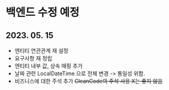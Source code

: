 # 백엔드 수정 예정
## 2023. 05. 15
- 엔티티 연관관계 재 설정
- 요구사항 재 정립
- 엔티티 내부 값, 상속 매핑 추가
- 날짜 관련 LocalDateTime 으로 전체 변경 -> 통일성 위함.
- 비즈니스에 대한 주석 추가 ~~CleanCode의 주석 사용 X는 좋지 않음~~
